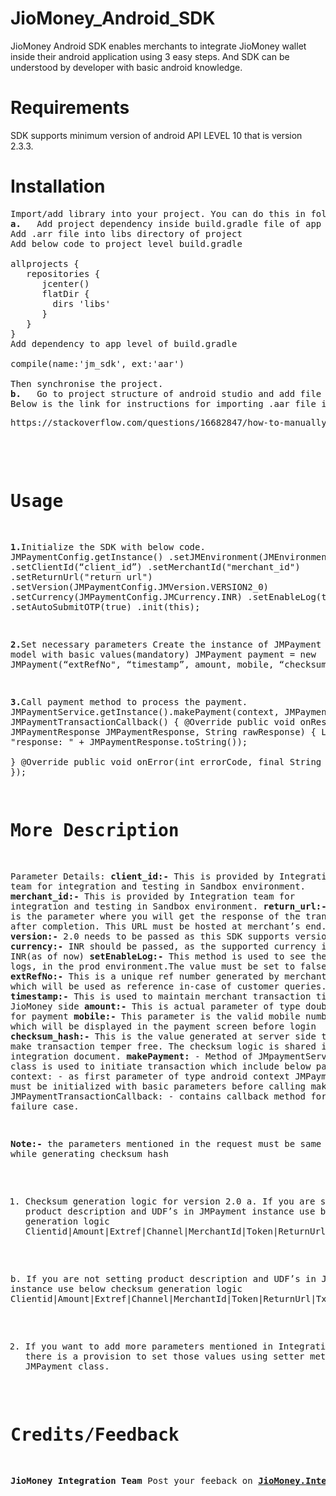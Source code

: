 # JioMoney_Android_SDK
JioMoney Android SDK enables merchants to integrate JioMoney wallet inside their android application using 3 easy steps. And SDK can be  understood by developer with basic android knowledge. 
# Requirements 
SDK supports minimum version of android API LEVEL 10 that is version 2.3.3.
# Installation
<pre>Import/add library into your project. You can do this in following two ways.
<b>a.</b>	Add project dependency inside build.gradle file of app 
Add .arr file into libs directory of project
Add below code to project level build.gradle

allprojects {
   repositories {
      jcenter()
      flatDir {
        dirs 'libs'
      }
   }
}
Add dependency to app level of build.gradle

compile(name:'jm_sdk', ext:'aar')

Then synchronise the project.
<b>b.</b>	Go to project structure of android studio and add file dependency in dependencies tab.
Below is the link for instructions for importing .aar file into Android Studio
<pre>https://stackoverflow.com/questions/16682847/how-to-manually-include-external-aar-package-using-new-gradle-android-build-syst
</pre></br>
# Usage
<b>1.</b>Initialize the SDK with below code.
JMPaymentConfig.getInstance()
                .setJMEnvironment(JMEnvironment.PRE_PROD)
                .setClientId(“client_id”)
                .setMerchantId("merchant_id")
                .setReturnUrl("return url")
                .setVersion(JMPaymentConfig.JMVersion.VERSION2_0)
                .setCurrency(JMPaymentConfig.JMCurrency.INR)
                .setEnableLog(true)
                .setAutoSubmitOTP(true)
                .init(this);
		
<b>2.</b>Set necessary parameters Create the instance of JMPayment model with basic values(mandatory)
JMPayment payment = new JMPayment(“extRefNo",
        “timestamp”,
        amount,
        mobile,
        “checksumHash”);
	
<b>3.</b>Call payment method to process the payment.
JMPaymentService.getInstance().makePayment(context, JMPayment, new JMPaymentTransactionCallback() {
    @Override
    public void onResponse(final JMPaymentResponse JMPaymentResponse, String rawResponse) {
        Log.d(TAG, "response: " + JMPaymentResponse.toString());      
    }
    @Override
    public void onError(int errorCode, final String error) {
    }
});
# More Description
Parameter Details:
<b>client_id:-</b> This is provided by Integration team for integration and testing in Sandbox environment.
<b>merchant_id:-</b> This is provided by Integration team for integration and testing in Sandbox environment.
<b>return_url:-</b> This is the parameter where you will get the response of the transaction after completion. This URL must be hosted at merchant’s end.
<b>version:-</b> 2.0 needs to be passed as this SDK supports version 2.0 
<b>currency:-</b> INR should be passed, as the supported currency is INR(as of now)
<b>setEnableLog:-</b> This method is used to see the logs, in the prod environment.The value must be set to false.
<b>extRefNo:-</b> This is a unique ref number generated by merchant which will be used as reference in-case of customer queries.
<b>timestamp:-</b> This is used to maintain merchant transaction time at JioMoney side
<b>amount:-</b> This is actual parameter of type double for payment
<b>mobile:-</b> This parameter is the valid mobile number which will be displayed in the payment screen before login
<b>checksum_hash:-</b> This is the value generated at server side to make transaction temper free.
The checksum logic is shared inside integration document.
<b>makePayment:</b> - Method of JMpaymentService class is used to initiate transaction which include below parameters
       context: - as first parameter of type android context
       JMPayment: - This must be initialized with basic parameters before calling make payment
       JMPaymentTransactionCallback: - contains callback method for success and failure case.

<b>Note:-</b> the parameters mentioned in the request must be same while generating checksum hash
1.	Checksum generation logic for version 2.0
a.	If you are setting product description and UDF’s in JMPayment instance use below checksum generation logic
Clientid|Amount|Extref|Channel|MerchantId|Token|ReturnUrl|TxnTimeStamp|TxnType|subscriber.mobilenumber|productdescription|UDF1|UDF2|UDF3|UDF4|UDF5

b.	If you are not setting product description and UDF’s in JMPayment instance use below checksum generation logic
Clientid|Amount|Extref|Channel|MerchantId|Token|ReturnUrl|TxnTimeStamp|TxnType|subscriber.mobilenumber

2.	If you want to add more parameters mentioned in Integration doc, there is a provision to set those values using setter method of JMPayment class.
# Credits/Feedback
<b>JioMoney Integration Team</b>
Post your feeback on <b>JioMoney.IntegrationECOMM@ril.com</b>

